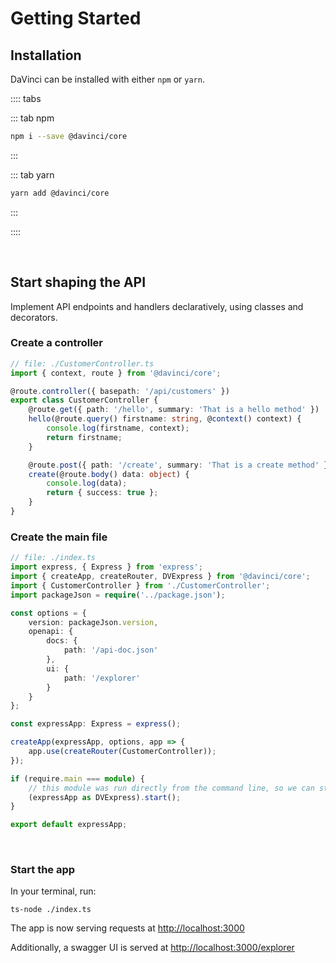 # Getting Started

## Installation

DaVinci can be installed with either `npm` or `yarn`.

:::: tabs

::: tab npm

```sh
npm i --save @davinci/core
```

:::

::: tab yarn

```sh
yarn add @davinci/core
```

:::

::::

<br/>

## Start shaping the API
Implement API endpoints and handlers declaratively, using classes and decorators.

### Create a controller

```typescript
// file: ./CustomerController.ts
import { context, route } from '@davinci/core';

@route.controller({ basepath: '/api/customers' })
export class CustomerController {
	@route.get({ path: '/hello', summary: 'That is a hello method' })
	hello(@route.query() firstname: string, @context() context) {
		console.log(firstname, context);
		return firstname;
	}

	@route.post({ path: '/create', summary: 'That is a create method' })
	create(@route.body() data: object) {
		console.log(data);
		return { success: true };
	}
}
```

### Create the main file

```typescript
// file: ./index.ts
import express, { Express } from 'express';
import { createApp, createRouter, DVExpress } from '@davinci/core';
import { CustomerController } from './CustomerController';
import packageJson = require('../package.json');

const options = {
	version: packageJson.version,
	openapi: {
		docs: {
			path: '/api-doc.json'
		},
		ui: {
			path: '/explorer'
		}
	}
};

const expressApp: Express = express();

createApp(expressApp, options, app => {
	app.use(createRouter(CustomerController));
});

if (require.main === module) {
	// this module was run directly from the command line, so we can start the server
	(expressApp as DVExpress).start();
}

export default expressApp;
```

<br/>

### Start the app

In your terminal, run:

```
ts-node ./index.ts
```

The app is now serving requests at [http://localhost:3000](http://localhost:3000)

Additionally, a swagger UI is served at [http://localhost:3000/explorer](http://localhost:3000/explorer)
